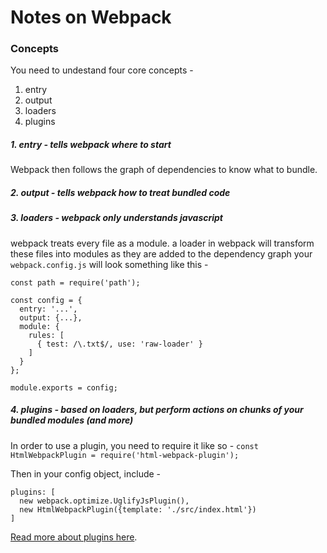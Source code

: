 # Notes on Webpack

### Concepts

You need to undestand four core concepts - 
1. entry
2. output
3. loaders
4. plugins

##### 1. entry - tells webpack where to start
Webpack then follows the graph of dependencies to know what to bundle.

##### 2. output - tells webpack how to treat bundled code

##### 3. loaders - webpack *only* understands javascript
webpack treats every file as a module.
a loader in webpack will transform these files into modules as they are added to the dependency graph
your `webpack.config.js` will look something like this - 
```
const path = require('path');

const config = {
  entry: '...',
  output: {...},
  module: {
    rules: [
      { test: /\.txt$/, use: 'raw-loader' }
    ]
  }
};

module.exports = config;
```

##### 4. plugins - based on loaders, but perform actions on chunks of your bundled modules (and more)
In order to use a plugin, you need to require it like so - 
`const HtmlWebpackPlugin = require('html-webpack-plugin');`

Then in your config object, include - 

```
plugins: [
  new webpack.optimize.UglifyJsPlugin(),
  new HtmlWebpackPlugin({template: './src/index.html'})
]
```
[Read more about plugins here](https://webpack.js.org/concepts/plugins).

